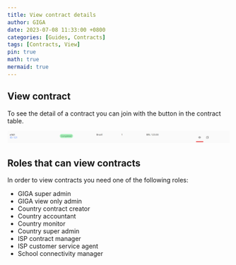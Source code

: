```yaml
---
title: View contract details
author: GIGA
date: 2023-07-08 11:33:00 +0800
categories: [Guides, Contracts]
tags: [Contracts, View]
pin: true
math: true
mermaid: true
---
```


## View contract

To see the detail of a contract you can join with the button in the contract table.

![View contract](/assets/img/posts/view-contract/view-contract-01.png)

## Roles that can view contracts

In order to view contracts you need one of the following roles:

- GIGA super admin
- GIGA view only admin
- Country contract creator
- Country accountant
- Country monitor
- Country super admin
- ISP contract manager
- ISP customer service agent
- School connectivity manager

